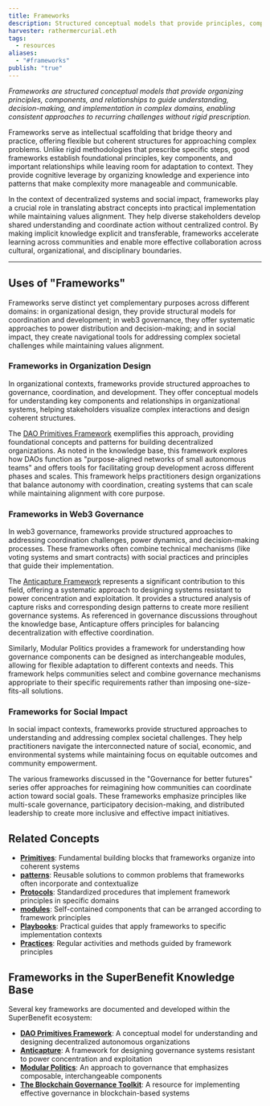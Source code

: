 ```yaml
---
title: Frameworks
description: Structured conceptual models that provide principles, components, and relationships for organizing thought and action in complex domains
harvester: rathermercurial.eth
tags:
  - resources
aliases:
  - "#frameworks"
publish: "true"
---
```


_Frameworks are structured conceptual models that provide organizing principles, components, and relationships to guide understanding, decision-making, and implementation in complex domains, enabling consistent approaches to recurring challenges without rigid prescription._

Frameworks serve as intellectual scaffolding that bridge theory and practice, offering flexible but coherent structures for approaching complex problems. Unlike rigid methodologies that prescribe specific steps, good frameworks establish foundational principles, key components, and important relationships while leaving room for adaptation to context. They provide cognitive leverage by organizing knowledge and experience into patterns that make complexity more manageable and communicable.

In the context of decentralized systems and social impact, frameworks play a crucial role in translating abstract concepts into practical implementation while maintaining values alignment. They help diverse stakeholders develop shared understanding and coordinate action without centralized control. By making implicit knowledge explicit and transferable, frameworks accelerate learning across communities and enable more effective collaboration across cultural, organizational, and disciplinary boundaries.

---

## Uses of "Frameworks"

Frameworks serve distinct yet complementary purposes across different domains: in organizational design, they provide structural models for coordination and development; in web3 governance, they offer systematic approaches to power distribution and decision-making; and in social impact, they create navigational tools for addressing complex societal challenges while maintaining values alignment.

### Frameworks in Organization Design

In organizational contexts, frameworks provide structured approaches to governance, coordination, and development. They offer conceptual models for understanding key components and relationships in organizational systems, helping stakeholders visualize complex interactions and design coherent structures.

The [DAO Primitives Framework](artifacts/guides/dao-primitives-framework/index.md#) exemplifies this approach, providing foundational concepts and patterns for building decentralized organizations. As noted in the knowledge base, this framework explores how DAOs function as "purpose-aligned networks of small autonomous teams" and offers tools for facilitating group development across different phases and scales. This framework helps practitioners design organizations that balance autonomy with coordination, creating systems that can scale while maintaining alignment with core purpose.

### Frameworks in Web3 Governance

In web3 governance, frameworks provide structured approaches to addressing coordination challenges, power dynamics, and decision-making processes. These frameworks often combine technical mechanisms (like voting systems and smart contracts) with social practices and principles that guide their implementation.

The [Anticapture Framework](links/Anticapture.md#) represents a significant contribution to this field, offering a systematic approach to designing systems resistant to power concentration and exploitation. It provides a structured analysis of capture risks and corresponding design patterns to create more resilient governance systems. As referenced in governance discussions throughout the knowledge base, Anticapture offers principles for balancing decentralization with effective coordination.

Similarly, Modular Politics provides a framework for understanding how governance components can be designed as interchangeable modules, allowing for flexible adaptation to different contexts and needs. This framework helps communities select and combine governance mechanisms appropriate to their specific requirements rather than imposing one-size-fits-all solutions.

### Frameworks for Social Impact

In social impact contexts, frameworks provide structured approaches to understanding and addressing complex societal challenges. They help practitioners navigate the interconnected nature of social, economic, and environmental systems while maintaining focus on equitable outcomes and community empowerment.

The various frameworks discussed in the "Governance for better futures" series offer approaches for reimagining how communities can coordinate action toward social goals. These frameworks emphasize principles like multi-scale governance, participatory decision-making, and distributed leadership to create more inclusive and effective impact initiatives.

## Related Concepts

- **[Primitives](tags/primitives.md#)**: Fundamental building blocks that frameworks organize into coherent systems
- **[patterns](tags/patterns.md#)**: Reusable solutions to common problems that frameworks often incorporate and contextualize
- **[Protocols](tags/protocols.md#)**: Standardized procedures that implement framework principles in specific domains
- **[modules](tags/modules.md#)**: Self-contained components that can be arranged according to framework principles
- **[Playbooks](tags/playbooks.md#)**: Practical guides that apply frameworks to specific implementation contexts
- **[Practices](tags/practices.md#)**: Regular activities and methods guided by framework principles

## Frameworks in the SuperBenefit Knowledge Base

Several key frameworks are documented and developed within the SuperBenefit ecosystem:

- **[DAO Primitives Framework](artifacts/guides/dao-primitives-framework/index.md#)**: A conceptual model for understanding and designing decentralized autonomous organizations
- **[Anticapture](links/Anticapture.md#.md#)**: A framework for designing governance systems resistant to power concentration and exploitation
- **[Modular Politics](Modular%2520Politics.md#)**: An approach to governance that emphasizes composable, interchangeable components
- **[The Blockchain Governance Toolkit](notes/links/to-review/The%20Blockchain%20Governance%20Toolkit.md)**: A resource for implementing effective governance in blockchain-based systems